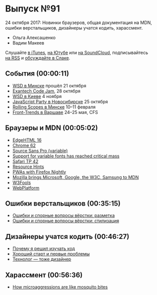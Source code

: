 # Выпуск №91

24 октября 2017: Новинки браузеров, общая документация на MDN, ошибки верстальщиков, дизайнеры учатся кодить, харассмент.

- Ольга Алексашенко
- Вадим Макеев

Слушайте [в iTunes](https://itunes.apple.com/ru/podcast/veb-standarty/id1080500016), [на Ютубе](https://www.youtube.com/playlist?list=PLMBnwIwFEFHcwuevhsNXkFTcadeX5R1Go) или [на SoundCloud](https://soundcloud.com/web-standards), подписывайтесь [на RSS](https://pcr.apple.com/id1080500016) и [обсуждайте в Слаке](http://slack.web-standards.ru/).

## События (00:00:11)

- [WSD в Минске](https://wsd.events/2017/10/21/) прошёл 21 октября
- [Exantech Code Jam](https://exantech.timepad.ru/event/592878/), 28 октября
- [WSD в Киеве](https://wsd.events/2017/11/04/) 4 ноября
- [JavaScript Party в Новосибирске](https://events.yandex.ru/events/meetings/25-okt-2017/) 25 октября
- [Rolling Scopes в Минске](https://2018.conf.rollingscopes.com/) 10–11 февраля
- [Front‑Trends в Варшаве](https://2018.front-trends.com/speaking-at-front-trends/) 24–25 мая, CFS

## Браузеры и MDN (00:05:02)

- [EdgeHTML 16](https://blogs.windows.com/msedgedev/2017/10/17/edgehtml-16-fall-creators-update/)
- [Chrome 62](https://youtu.be/jO8iVc4hEe8)
- [Source Sans Pro (variable)](https://github.com/adobe-fonts/source-sans-pro/releases/tag/variable-fonts)
- [Support for variable fonts has reached critical mass](https://twitter.com/variablefonts/status/921070099783737344)
- [Safari TP 42](https://webkit.org/blog/8001/release-notes-for-safari-technology-preview-42/)
- [Resource Hints](https://w3c.github.io/resource-hints/)
- [PWAs with Firefox Nightly](https://twitter.com/kennethrohde/status/920676961298649088)
- [Mozilla brings Microsoft, Google, the W3C, Samsung to MDN](https://blog.mozilla.org/blog/2017/10/18/mozilla-brings-microsoft-google-w3c-samsung-together-create-cross-browser-documentation-mdn/)
- [W3Fools](http://www.w3fools.com/)
- [WebPlatform](https://webplatform.github.io/)

## Ошибки верстальщиков (00:35:15)

- [Ошибки и спорные вопросы вёрстки: разметка](http://nicothin.pro/page/oshibki-i-spornye-voprosy-v-html-css-vjorstke-2)
- [Ошибки и спорные вопросы вёрстки: стилизация](http://nicothin.pro/page/oshibki-i-spornye-voprosy-v-html-css-vjorstke-3)

## Дизайнеры учатся кодить (00:46:27)

- [Почему я решил изучать код](https://teletype.in/@design-code/S1ZGYIt2Z)
- [Хороший старт и первые проблемы](https://teletype.in/@design-code/SJM-kcITb)
- [Технолог — тоже дизайнер](https://events.yandex.ru/lib/talks/460/)

## Харассмент (00:56:36)

- [How microaggressions are like mosquito bites](https://youtu.be/hDd3bzA7450)
